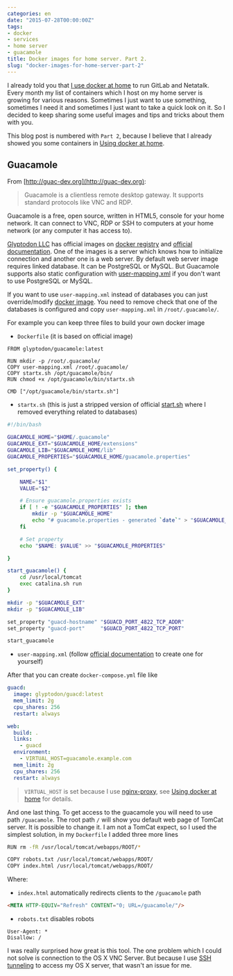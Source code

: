 ```yaml
---
categories: en
date: "2015-07-28T00:00:00Z"
tags:
- docker
- services
- home server
- guacamole
title: Docker images for home server. Part 2.
slug: "docker-images-for-home-server-part-2"
---
```


I already told you that [I use docker at home]({{site.url}}/en/archive/2015/03/18/docker-for-home-server/)
to run GitLab and Netatalk. Every month my list of containers which I host on my home server is growing
for various reasons. Sometimes I just want to use something, sometimes I need it and
sometimes I just want to take a quick look on it.
So I decided to keep sharing some useful images and tips and tricks about them with you.

This blog post is numbered with `Part 2`, because I believe that I already showed you some containers in [Using docker at home]({{site.url}}/en/archive/2015/03/18/docker-for-home-server/).

## Guacamole

From [http://guac-dev.org](http://guac-dev.org):

> Guacamole is a clientless remote desktop gateway. It supports standard protocols like VNC and RDP.

Guacamole is a free, open source, written in HTML5, console for your home network. It can connect
to VNC, RDP or SSH to computers at your home network (or any computer it has access to).

[Glyptodon LLC](http://glyptodon.org) has official images on [docker registry](https://registry.hub.docker.com/repos/glyptodon/)
and [official documentation](http://guac-dev.org/doc/gug/guacamole-docker.html).
One of the images is a server which knows how to initialize connection
and another one is a web server.
By default web server image requires linked database. It can be PostgreSQL or MySQL.
But Guacamole supports also static configuration with
[user-mapping.xml](http://guac-dev.org/doc/gug/configuring-guacamole.html#basic-auth)
if you don't want to use PostgreSQL or MySQL.

If you want to use `user-mapping.xml` instead of databases you can just override/modify
[docker image](https://github.com/glyptodon/guacamole-docker).
You need to remove check that one of the databases is configured and copy
`user-mapping.xml` in `/root/.guacamole/`.

For example you can keep three files to build your own docker image

- `Dockerfile` (it is based on official image)

```text
FROM glyptodon/guacamole:latest

RUN mkdir -p /root/.guacamole/
COPY user-mapping.xml /root/.guacamole/
COPY startx.sh /opt/guacamole/bin/
RUN chmod +x /opt/guacamole/bin/startx.sh

CMD ["/opt/guacamole/bin/startx.sh"]
```

- `startx.sh` (this is just a stripped version of official [start.sh](https://github.com/glyptodon/guacamole-docker/blob/master/bin/start.sh) where I removed everything related to databases)

```bash
#!/bin/bash

GUACAMOLE_HOME="$HOME/.guacamole"
GUACAMOLE_EXT="$GUACAMOLE_HOME/extensions"
GUACAMOLE_LIB="$GUACAMOLE_HOME/lib"
GUACAMOLE_PROPERTIES="$GUACAMOLE_HOME/guacamole.properties"

set_property() {

    NAME="$1"
    VALUE="$2"

    # Ensure guacamole.properties exists
    if [ ! -e "$GUACAMOLE_PROPERTIES" ]; then
        mkdir -p "$GUACAMOLE_HOME"
        echo "# guacamole.properties - generated `date`" > "$GUACAMOLE_PROPERTIES"
    fi

    # Set property
    echo "$NAME: $VALUE" >> "$GUACAMOLE_PROPERTIES"

}

start_guacamole() {
    cd /usr/local/tomcat
    exec catalina.sh run
}

mkdir -p "$GUACAMOLE_EXT"
mkdir -p "$GUACAMOLE_LIB"

set_property "guacd-hostname" "$GUACD_PORT_4822_TCP_ADDR"
set_property "guacd-port"     "$GUACD_PORT_4822_TCP_PORT"

start_guacamole
```

- `user-mapping.xml` (follow [official documentation](http://guac-dev.org/doc/gug/configuring-guacamole.html#basic-auth) to create one for yourself)

After that you can create `docker-compose.yml` file like

```yaml
guacd:
  image: glyptodon/guacd:latest
  mem_limit: 2g
  cpu_shares: 256
  restart: always

web:
  build: .
  links:
    - guacd
  environment:
    - VIRTUAL_HOST=guacamole.example.com
  mem_limit: 2g
  cpu_shares: 256
  restart: always
```

> `VIRTUAL_HOST` is set because I use [nginx-proxy](https://github.com/jwilder/nginx-proxy), see [Using docker at home]({{site.url}}/en/archive/2015/03/18/docker-for-home-server/) for details.

And one last thing. To get access to the guacamole you will need to use path
`/guacamole`. The root path `/` will show you default web page of TomCat server.
It is possible to change it. I am not a TomCat expect, so I used the simplest
solution, in my `Dockerfile` I added three more lines

```bash
RUN rm -fR /usr/local/tomcat/webapps/ROOT/*

COPY robots.txt /usr/local/tomcat/webapps/ROOT/
COPY index.html /usr/local/tomcat/webapps/ROOT/
```

Where:

- `index.html` automatically redirects clients to the `/guacamole` path

```html
<META HTTP-EQUIV="Refresh" CONTENT="0; URL=/guacamole/"/>
```

- `robots.txt` disables robots

```text
User-Agent: *
Disallow: /
```

I was really surprised how great is this tool. The one problem which I could not solve
is connection to the OS X VNC Server. But because I use [SSH tunneling]({{site.url}}/en/archive/2015/07/22/how-to-avoid-vpn-at-home/)
to access my OS X server, that wasn't an issue for me.
